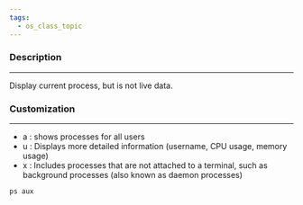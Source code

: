 ```yaml
---
tags:
  - os_class_topic
---
```

### Description
---
Display current process, but is not live data.

### Customization
---
- a : shows processes for all users  
- u : Displays more detailed information (username, CPU usage, memory usage)
- x : Includes processes that are not attached to a terminal, such as background processes (also known as daemon processes)
```
ps aux
```